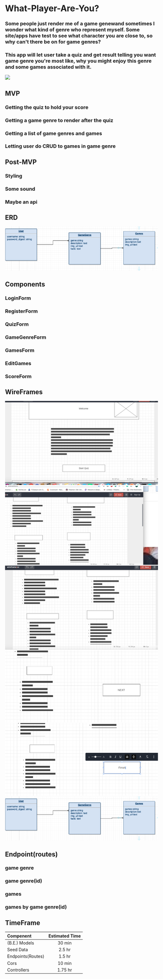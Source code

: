 # What-Player-Are-You?

### Some people just render me of a game genewand sometimes I wonder what kind of genre who represent myself. Some site/apps have test to see what character you are close to, so why can't there be on for game genres?

### This app will let user take a quiz and  get result telling you want game genre you're most like, why you might enjoy this genre and some games associated with it.


![](https://media.giphy.com/media/TTy5YmVmhmWhq/giphy.gif)

## MVP
### Getting the quiz to hold your score
### Getting a game genre to render after the quiz
### Getting a list of game genres and games
### Letting user do CRUD to games in game genre

## Post-MVP
### Styling
### Some sound
### Maybe an api 

## ERD
![image](https://github.com/Blackstarstorm/What-Player-Are-You-/blob/master/Screen%20Shot%202019-11-27%20at%209.31.27%20PM.png) 

## Components
### LoginForm
### RegisterForm
### QuizForm
### GameGenreForm
### GamesForm
### EditGames
### ScoreForm 

## WireFrames
![](https://github.com/Blackstarstorm/What-Player-Are-You-/blob/master/Screen%20Shot%202019-11-28%20at%202.01.17%20PM.png)
![](https://github.com/Blackstarstorm/What-Player-Are-You-/blob/master/Screen%20Shot%202019-11-28%20at%202.01.28%20PM.png)
![](https://github.com/Blackstarstorm/What-Player-Are-You-/blob/master/Screen%20Shot%202019-11-28%20at%202.01.58%20PM.png)
![](https://github.com/Blackstarstorm/What-Player-Are-You-/blob/master/Screen%20Shot%202019-11-28%20at%202.02.11%20PM.png)
![](https://github.com/Blackstarstorm/What-Player-Are-You-/blob/master/Screen%20Shot%202019-11-28%20at%202.02.30%20PM.png)
![](https://github.com/Blackstarstorm/What-Player-Are-You-/blob/master/Screen%20Shot%202019-11-27%20at%209.31.27%20PM.png)

## Endpoint(routes)
### game genre
### game genre(id)
### games
### games by game genre(id)

## TimeFrame

|Compenent|Estimated Time|
|:---| :---: |
|(B.E.) Models| 30 min|
|Seed Data| 2.5 hr|
|Endpoints(Routes)| 1.5 hr|
|Cors|10 min|
|Controllers|1.75 hr|


